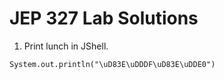 # JEP 327 Lab Solutions


1. Print lunch in JShell. 
```
System.out.println("\uD83E\uDDDF\uD83E\uDDE0")
```
